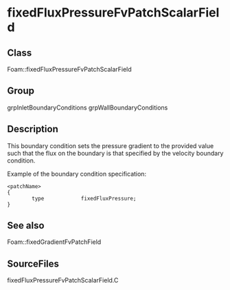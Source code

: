 # fixedFluxPressureFvPatchScalarField 
## Class
Foam::fixedFluxPressureFvPatchScalarField

## Group
grpInletBoundaryConditions grpWallBoundaryConditions

## Description
This boundary condition sets the pressure gradient to the provided value
such that the flux on the boundary is that specified by the velocity
boundary condition.

Example of the boundary condition specification:
```
<patchName>
{
        type            fixedFluxPressure;
}
```

## See also
Foam::fixedGradientFvPatchField

## SourceFiles
fixedFluxPressureFvPatchScalarField.C

